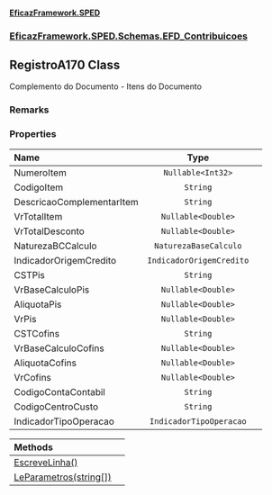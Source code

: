 #### [EficazFramework.SPED](EficazFrameworkSPED.md 'EficazFramework SPED')
### [EficazFramework.SPED.Schemas.EFD_Contribuicoes](EficazFramework.SPED.Schemas.EFD_Contribuicoes.md 'EficazFramework.SPED.Schemas.EFD_Contribuicoes')

## RegistroA170 Class

Complemento do Documento - Itens do Documento

### Remarks
### Properties

| Name | Type | |
| :--- | :---: | :--- |
| NumeroItem | `Nullable<Int32>` |  |
| CodigoItem | `String` |  |
| DescricaoComplementarItem | `String` |  |
| VrTotalItem | `Nullable<Double>` |  |
| VrTotalDesconto | `Nullable<Double>` |  |
| NaturezaBCCalculo | `NaturezaBaseCalculo` |  |
| IndicadorOrigemCredito | `IndicadorOrigemCredito` |  |
| CSTPis | `String` |  |
| VrBaseCalculoPis | `Nullable<Double>` |  |
| AliquotaPis | `Nullable<Double>` |  |
| VrPis | `Nullable<Double>` |  |
| CSTCofins | `String` |  |
| VrBaseCalculoCofins | `Nullable<Double>` |  |
| AliquotaCofins | `Nullable<Double>` |  |
| VrCofins | `Nullable<Double>` |  |
| CodigoContaContabil | `String` |  |
| CodigoCentroCusto | `String` |  |
| IndicadorTipoOperacao | `IndicadorTipoOperacao` |  |

| Methods | |
| :--- | :--- |
| [EscreveLinha()](EficazFramework.SPED.Schemas.EFD_Contribuicoes/RegistroA170/EscreveLinha().md 'EficazFramework.SPED.Schemas.EFD_Contribuicoes.RegistroA170.EscreveLinha()') | |
| [LeParametros(string[])](EficazFramework.SPED.Schemas.EFD_Contribuicoes/RegistroA170/LeParametros(string[]).md 'EficazFramework.SPED.Schemas.EFD_Contribuicoes.RegistroA170.LeParametros(string[])') | |
